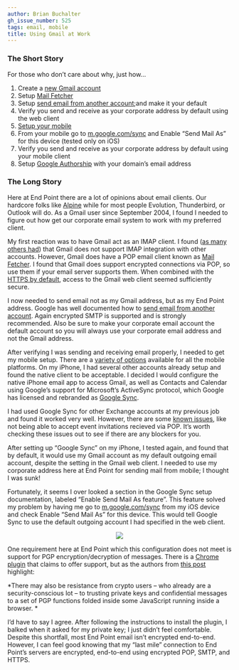 ```yaml
---
author: Brian Buchalter
gh_issue_number: 525
tags: email, mobile
title: Using Gmail at Work
---
```


### The Short Story

For those who don’t care about why, just how...

1. Create a [new Gmail account](https://accounts.google.com/NewAccount?service=mail&continue=http://mail.google.com/mail/e-11-63fb73ea731526b75ac5a66a770b0-ee45c8c140b7a1c66d569e7562acee65c08f1c21&type=2)
1. Setup [Mail Fetcher](https://support.google.com/mail/bin/answer.py?hl=en&answer=21289)
1. Setup [send email from another account](https://support.google.com/mail/bin/answer.py?hl=en&answer=22370);and make it your default
1. Verify you send and receive as your corporate address by default using the web client
1. [Setup your mobile](https://www.google.com/gmail/about/)
1. From your mobile go to [m.google.com/sync](https://m.google.com/sync) and Enable “Send Mail As” for this device (tested only on iOS)
1. Verify you send and receive as your corporate address by default using your mobile client
1. Setup [Google Authorship](https://plus.google.com/authorship) with your domain’s email address

### The Long Story

Here at End Point there are a lot of opinions about email clients. Our hardcore folks like [Alpine](https://en.wikipedia.org/wiki/Alpine_(email_client)) while for most people Evolution, Thunderbird, or Outlook will do. As a Gmail user since September 2004, I found I needed to figure out how get our corporate email system to work with my preferred client.

My first reaction was to have Gmail act as an IMAP client. I found ([as many others had](https://productforums.google.com/forum/?hl=en#!category-topic/gmail/managing-settings-and-mail/b0v5HHlqbHs)) that Gmail does not support IMAP integration with other accounts. However, Gmail does have a POP email client known as [Mail Fetcher](https://support.google.com/mail/answer/21289?hl=en). I found that Gmail does support encrypted connections via POP, so use them if your email server supports them. When combined with the [HTTPS by default](https://gmail.googleblog.com/2010/01/default-https-access-for-gmail.html), access to the Gmail web client seemed sufficiently secure.

I now needed to send email not as my Gmail address, but as my End Point address. Google has well documented how to [send email from another account](https://support.google.com/mail/bin/answer.py?hl=en&answer=22370). Again encrypted SMTP is supported and is strongly recommended. Also be sure to make your corporate email account the default account so you will always use your corporate email address and not the Gmail address.

After verifying I was sending and receiving email properly, I needed to get my mobile setup. There are a [variety of options](https://www.google.com/gmail/about/) available for all the mobile platforms. On my iPhone, I had several other accounts already setup and found the native client to be acceptable. I decided I would configure the native iPhone email app to access Gmail, as well as Contacts and Calendar using Google’s support for Microsoft’s ActiveSync protocol, which Google has licensed and rebranded as [Google Sync](https://support.google.com/a/users/answer/138740?visit_id=1-636676970400046677-2511485164&hl=en&rd=1).

I had used Google Sync for other Exchange accounts at my previous job and found it worked very well. However, there are some [known issues](https://support.google.com/a/users/answer/139635?visit_id=1-636676970400046677-2511485164&hl=en&rd=1), like not being able to accept event invitations recieved via POP. It’s worth checking these issues out to see if there are any blockers for you.

After setting up “Google Sync” on my iPhone, I tested again, and found that by default, it would use my Gmail account as my default outgoing email account, despite the setting in the Gmail web client. I needed to use my corporate address here at End Point for sending mail from mobile; I thought I was sunk!

Fortunately, it seems I over looked a section in the Google Sync setup documentation, labeled “Enable Send Mail As feature”. This feature solved my problem by having me go to [m.google.com/sync](https://get.google.com/apptips/apps/?utm_source=googlemobile&utm_campaign=redirect#!/all) from my iOS device and check Enable “Send Mail As” for this device. This would tell Google Sync to use the default outgoing account I had specified in the web client.

<div class="separator" style="clear: both; text-align: center;"><a href="/blog/2011/12/15/using-gmail-at-work/image-0.png" imageanchor="1" style="margin-left: 1em; margin-right: 1em;"><img border="0" src="/blog/2011/12/15/using-gmail-at-work/image-0.png"/></a></div>

<div class="separator" style="clear: both; text-align: center;"></div>

One requirement here at End Point which this configuration does not meet is support for PGP encryption/decryption of messages. There is a [Chrome plugin](https://web.archive.org/web/20111203170252/http://gpg4browsers.recurity.com/) that claims to offer support, but as the authors from [this post](http://www.theregister.co.uk/2011/11/23/browser_crypto_plugin_debuts/) highlight:

*There may also be resistance from crypto users – who already are a security-conscious lot – to trusting private keys and confidential messages to a set of PGP functions folded inside some JavaScript running inside a browser. *

I’d have to say I agree. After following the instructions to install the plugin, I balked when it asked for my private key; I just didn’t feel comfortable. Despite this shortfall, most End Point email isn’t encrypted end-to-end. However, I can feel good knowing that my “last mile” connection to End Point’s servers are encrypted, end-to-end using encrypted POP, SMTP, and HTTPS.
